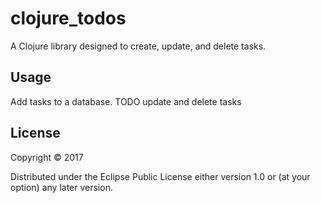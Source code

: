# clojure_todos

A Clojure library designed to create, update, and delete tasks.

## Usage

Add tasks to a database.
TODO update and delete tasks

## License

Copyright © 2017

Distributed under the Eclipse Public License either version 1.0 or (at
your option) any later version.
